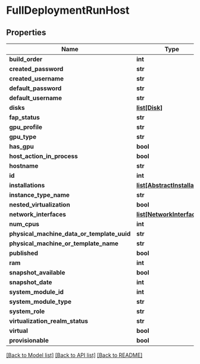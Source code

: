 # FullDeploymentRunHost

## Properties
Name | Type | Description | Notes
------------ | ------------- | ------------- | -------------
**build_order** | **int** |  | [optional] 
**created_password** | **str** |  | [optional] 
**created_username** | **str** |  | [optional] 
**default_password** | **str** |  | [optional] 
**default_username** | **str** |  | [optional] 
**disks** | [**list[Disk]**](Disk.md) |  | [optional] 
**fap_status** | **str** |  | [optional] 
**gpu_profile** | **str** |  | [optional] 
**gpu_type** | **str** |  | [optional] 
**has_gpu** | **bool** |  | [optional] 
**host_action_in_process** | **bool** |  | [optional] 
**hostname** | **str** |  | [optional] 
**id** | **int** |  | [optional] 
**installations** | [**list[AbstractInstallation]**](AbstractInstallation.md) |  | [optional] 
**instance_type_name** | **str** |  | [optional] 
**nested_virtualization** | **bool** |  | [optional] 
**network_interfaces** | [**list[NetworkInterface]**](NetworkInterface.md) |  | [optional] 
**num_cpus** | **int** |  | [optional] 
**physical_machine_data_or_template_uuid** | **str** |  | [optional] 
**physical_machine_or_template_name** | **str** |  | [optional] 
**published** | **bool** |  | [optional] 
**ram** | **int** |  | [optional] 
**snapshot_available** | **bool** |  | [optional] 
**snapshot_date** | **int** |  | [optional] 
**system_module_id** | **int** |  | [optional] 
**system_module_type** | **str** |  | [optional] 
**system_role** | **str** |  | [optional] 
**virtualization_realm_status** | **str** |  | [optional] 
**virtual** | **bool** |  | [optional] 
**provisionable** | **bool** |  | [optional] 

[[Back to Model list]](../README.md#documentation-for-models) [[Back to API list]](../README.md#documentation-for-api-endpoints) [[Back to README]](../README.md)


